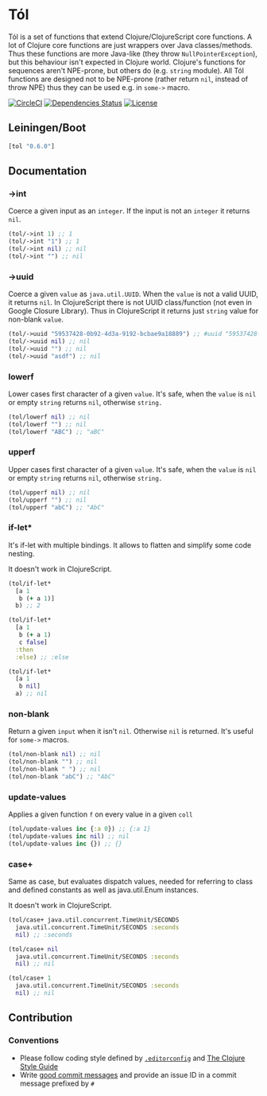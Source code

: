 Tól
===

Tól is a set of functions that extend Clojure/ClojureScript core functions. A lot of Clojure core functions are just
 wrappers over Java classes/methods. Thus these functions are more Java-like (they throw `NullPointerException`), but
 this behaviour isn't expected in Clojure world. Clojure's functions for sequences aren't NPE-prone, but others do
 (e.g. `string` module). All Tól functions are designed not to be NPE-prone (rather return `nil`, instead of throw NPE)
 thus they can be used e.g. in `some->` macro.

[![CircleCI](https://circleci.com/gh/druids/tol.svg?style=svg)](https://circleci.com/gh/druids/tol)
[![Dependencies Status](https://jarkeeper.com/druids/tol/status.png)](https://jarkeeper.com/druids/tol)
[![License](https://img.shields.io/badge/MIT-Clause-blue.svg)](https://opensource.org/licenses/MIT)


Leiningen/Boot
--------------

```clojure
[tol "0.6.0"]
```


Documentation
-------------


### ->int
Coerce a given input as an `integer`. If the input is not an `integer` it returns `nil`.

```clojure
(tol/->int 1) ;; 1
(tol/->int "1") ;; 1
(tol/->int nil) ;; nil
(tol/->int "") ;; nil
```

### ->uuid
Coerce a given `value` as `java.util.UUID`. When the `value` is not a valid UUID, it returns `nil`.
In ClojureScript there is not UUID class/function (not even in Google Closure Library). Thus in ClojureScript
it returns just `string` value for non-blank `value`.

```clojure
(tol/->uuid "59537428-0b92-4d3a-9192-bcbae9a18889") ;; #uuid "59537428-0b92-4d3a-9192-bcbae9a18889"
(tol/->uuid nil) ;; nil
(tol/->uuid "") ;; nil
(tol/->uuid "asdf") ;; nil
```

### lowerf
Lower cases first character of a given `value`. It's safe, when the `value` is `nil` or empty `string` returns `nil`,
 otherwise `string.`

```clojure
(tol/lowerf nil) ;; nil
(tol/lowerf "") ;; nil
(tol/lowerf "ABC") ;; "aBC"
```

### upperf
Upper cases first character of a given `value`. It's safe, when the `value` is `nil` or empty `string` returns `nil`,
 otherwise `string.`

```clojure
(tol/upperf nil) ;; nil
(tol/upperf "") ;; nil
(tol/upperf "abC") ;; "AbC"
```

### if-let*
It's if-let with multiple bindings. It allows to flatten and simplify some code nesting.

It doesn't work in ClojureScript.

```clojure
(tol/if-let*
  [a 1
   b (+ a 1)]
  b) ;; 2

(tol/if-let*
  [a 1
   b (+ a 1)
   c false]
  :then
  :else) ;; :else

(tol/if-let*
  [a 1
   b nil]
  a) ;; nil
```

### non-blank
Return a given `input` when it isn't `nil`. Otherwise `nil` is returned. It's useful for `some->` macros.

```clojure
(tol/non-blank nil) ;; nil
(tol/non-blank "") ;; nil
(tol/non-blank " ") ;; nil
(tol/non-blank "abC") ;; "AbC"
```

### update-values
Applies a given function `f` on every value in a given `coll`

```clojure
(tol/update-values inc {:a 0}) ;; {:a 1}
(tol/update-values inc nil) ;; nil
(tol/update-values inc {}) ;; {}
```

### case+
Same as case, but evaluates dispatch values, needed for referring to class and defined constants as well as
java.util.Enum instances.

It doesn't work in ClojureScript.

```clojure
(tol/case+ java.util.concurrent.TimeUnit/SECONDS
  java.util.concurrent.TimeUnit/SECONDS :seconds
  nil) ;; :seconds

(tol/case+ nil
  java.util.concurrent.TimeUnit/SECONDS :seconds
  nil) ;; nil

(tol/case+ 1
  java.util.concurrent.TimeUnit/SECONDS :seconds
  nil) ;; nil
```


Contribution
------------

### Conventions

* Please follow coding style defined by [`.editorconfig`](http://editorconfig.org)
 and [The Clojure Style Guide](https://github.com/bbatsov/clojure-style-guide)
* Write [good commit messages](https://chris.beams.io/posts/git-commit/)
 and provide an issue ID in a commit message prefixed by `#`
